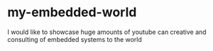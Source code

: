 # my-embedded-world
I would like to showcase huge amounts of youtube can creative and consulting of embedded systems to the world
